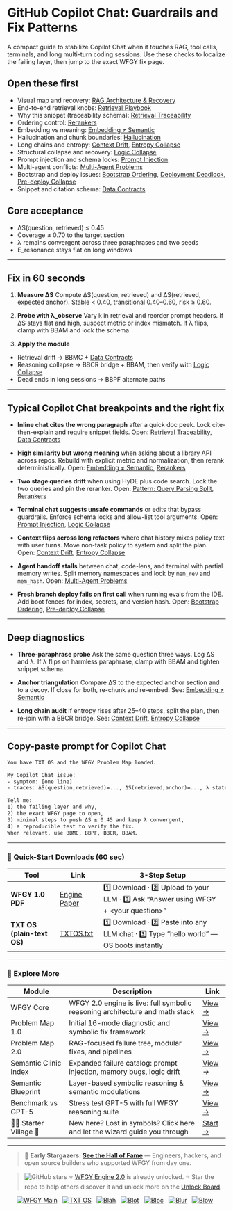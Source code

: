 # GitHub Copilot Chat: Guardrails and Fix Patterns

A compact guide to stabilize Copilot Chat when it touches RAG, tool calls, terminals, and long multi-turn coding sessions. Use these checks to localize the failing layer, then jump to the exact WFGY fix page.

## Open these first

* Visual map and recovery: [RAG Architecture & Recovery](https://github.com/onestardao/WFGY/blob/main/ProblemMap/rag-architecture-and-recovery.md)
* End-to-end retrieval knobs: [Retrieval Playbook](https://github.com/onestardao/WFGY/blob/main/ProblemMap/retrieval-playbook.md)
* Why this snippet (traceability schema): [Retrieval Traceability](https://github.com/onestardao/WFGY/blob/main/ProblemMap/retrieval-traceability.md)
* Ordering control: [Rerankers](https://github.com/onestardao/WFGY/blob/main/ProblemMap/rerankers.md)
* Embedding vs meaning: [Embedding ≠ Semantic](https://github.com/onestardao/WFGY/blob/main/ProblemMap/embedding-vs-semantic.md)
* Hallucination and chunk boundaries: [Hallucination](https://github.com/onestardao/WFGY/blob/main/ProblemMap/hallucination.md)
* Long chains and entropy: [Context Drift](https://github.com/onestardao/WFGY/blob/main/ProblemMap/context-drift.md), [Entropy Collapse](https://github.com/onestardao/WFGY/blob/main/ProblemMap/entropy-collapse.md)
* Structural collapse and recovery: [Logic Collapse](https://github.com/onestardao/WFGY/blob/main/ProblemMap/logic-collapse.md)
* Prompt injection and schema locks: [Prompt Injection](https://github.com/onestardao/WFGY/blob/main/ProblemMap/prompt-injection.md)
* Multi-agent conflicts: [Multi-Agent Problems](https://github.com/onestardao/WFGY/blob/main/ProblemMap/Multi-Agent_Problems.md)
* Bootstrap and deploy issues: [Bootstrap Ordering](https://github.com/onestardao/WFGY/blob/main/ProblemMap/bootstrap-ordering.md), [Deployment Deadlock](https://github.com/onestardao/WFGY/blob/main/ProblemMap/deployment-deadlock.md), [Pre-deploy Collapse](https://github.com/onestardao/WFGY/blob/main/ProblemMap/predeploy-collapse.md)
* Snippet and citation schema: [Data Contracts](https://github.com/onestardao/WFGY/blob/main/ProblemMap/data-contracts.md)

## Core acceptance

* ΔS(question, retrieved) ≤ 0.45
* Coverage ≥ 0.70 to the target section
* λ remains convergent across three paraphrases and two seeds
* E\_resonance stays flat on long windows

---

## Fix in 60 seconds

1. **Measure ΔS**
   Compute ΔS(question, retrieved) and ΔS(retrieved, expected anchor).
   Stable < 0.40, transitional 0.40–0.60, risk ≥ 0.60.

2. **Probe with λ\_observe**
   Vary k in retrieval and reorder prompt headers. If ΔS stays flat and high, suspect metric or index mismatch. If λ flips, clamp with BBAM and lock the schema.

3. **Apply the module**

* Retrieval drift → BBMC + [Data Contracts](https://github.com/onestardao/WFGY/blob/main/ProblemMap/data-contracts.md)
* Reasoning collapse → BBCR bridge + BBAM, then verify with [Logic Collapse](https://github.com/onestardao/WFGY/blob/main/ProblemMap/logic-collapse.md)
* Dead ends in long sessions → BBPF alternate paths

---

## Typical Copilot Chat breakpoints and the right fix

* **Inline chat cites the wrong paragraph** after a quick doc peek. Lock cite-then-explain and require snippet fields.
  Open: [Retrieval Traceability](https://github.com/onestardao/WFGY/blob/main/ProblemMap/retrieval-traceability.md), [Data Contracts](https://github.com/onestardao/WFGY/blob/main/ProblemMap/data-contracts.md)

* **High similarity but wrong meaning** when asking about a library API across repos. Rebuild with explicit metric and normalization, then rerank deterministically.
  Open: [Embedding ≠ Semantic](https://github.com/onestardao/WFGY/blob/main/ProblemMap/embedding-vs-semantic.md), [Rerankers](https://github.com/onestardao/WFGY/blob/main/ProblemMap/rerankers.md)

* **Two stage queries drift** when using HyDE plus code search. Lock the two queries and pin the reranker.
  Open: [Pattern: Query Parsing Split](https://github.com/onestardao/WFGY/blob/main/ProblemMap/patterns/pattern_query_parsing_split.md), [Rerankers](https://github.com/onestardao/WFGY/blob/main/ProblemMap/rerankers.md)

* **Terminal chat suggests unsafe commands** or edits that bypass guardrails. Enforce schema locks and allow-list tool arguments.
  Open: [Prompt Injection](https://github.com/onestardao/WFGY/blob/main/ProblemMap/prompt-injection.md), [Logic Collapse](https://github.com/onestardao/WFGY/blob/main/ProblemMap/logic-collapse.md)

* **Context flips across long refactors** where chat history mixes policy text with user turns. Move non-task policy to system and split the plan.
  Open: [Context Drift](https://github.com/onestardao/WFGY/blob/main/ProblemMap/context-drift.md), [Entropy Collapse](https://github.com/onestardao/WFGY/blob/main/ProblemMap/entropy-collapse.md)

* **Agent handoff stalls** between chat, code-lens, and terminal with partial memory writes. Split memory namespaces and lock by `mem_rev` and `mem_hash`.
  Open: [Multi-Agent Problems](https://github.com/onestardao/WFGY/blob/main/ProblemMap/Multi-Agent_Problems.md)

* **Fresh branch deploy fails on first call** when running evals from the IDE. Add boot fences for index, secrets, and version hash.
  Open: [Bootstrap Ordering](https://github.com/onestardao/WFGY/blob/main/ProblemMap/bootstrap-ordering.md), [Pre-deploy Collapse](https://github.com/onestardao/WFGY/blob/main/ProblemMap/predeploy-collapse.md)

---

## Deep diagnostics

* **Three-paraphrase probe**
  Ask the same question three ways. Log ΔS and λ. If λ flips on harmless paraphrase, clamp with BBAM and tighten snippet schema.

* **Anchor triangulation**
  Compare ΔS to the expected anchor section and to a decoy. If close for both, re-chunk and re-embed.
  See: [Embedding ≠ Semantic](https://github.com/onestardao/WFGY/blob/main/ProblemMap/embedding-vs-semantic.md)

* **Long chain audit**
  If entropy rises after 25–40 steps, split the plan, then re-join with a BBCR bridge.
  See: [Context Drift](https://github.com/onestardao/WFGY/blob/main/ProblemMap/context-drift.md), [Entropy Collapse](https://github.com/onestardao/WFGY/blob/main/ProblemMap/entropy-collapse.md)

---

## Copy-paste prompt for Copilot Chat

```txt
You have TXT OS and the WFGY Problem Map loaded.

My Copilot Chat issue:
- symptom: [one line]
- traces: ΔS(question,retrieved)=..., ΔS(retrieved,anchor)=..., λ states across 3 paraphrases

Tell me:
1) the failing layer and why,
2) the exact WFGY page to open,
3) minimal steps to push ΔS ≤ 0.45 and keep λ convergent,
4) a reproducible test to verify the fix.
When relevant, use BBMC, BBPF, BBCR, BBAM.
```

---

### 🔗 Quick-Start Downloads (60 sec)

| Tool                       | Link                                                                                                                                       | 3-Step Setup                                                                             |
| -------------------------- | ------------------------------------------------------------------------------------------------------------------------------------------ | ---------------------------------------------------------------------------------------- |
| **WFGY 1.0 PDF**           | [Engine Paper](https://github.com/onestardao/WFGY/blob/main/I_am_not_lizardman/WFGY_All_Principles_Return_to_One_v1.0_PSBigBig_Public.pdf) | 1️⃣ Download · 2️⃣ Upload to your LLM · 3️⃣ Ask “Answer using WFGY + \<your question>”   |
| **TXT OS (plain-text OS)** | [TXTOS.txt](https://github.com/onestardao/WFGY/blob/main/OS/TXTOS.txt)                                                                     | 1️⃣ Download · 2️⃣ Paste into any LLM chat · 3️⃣ Type “hello world” — OS boots instantly |

---

### 🧭 Explore More

| Module                   | Description                                                                  | Link                                                                                               |
| ------------------------ | ---------------------------------------------------------------------------- | -------------------------------------------------------------------------------------------------- |
| WFGY Core                | WFGY 2.0 engine is live: full symbolic reasoning architecture and math stack | [View →](https://github.com/onestardao/WFGY/tree/main/core/README.md)                              |
| Problem Map 1.0          | Initial 16-mode diagnostic and symbolic fix framework                        | [View →](https://github.com/onestardao/WFGY/tree/main/ProblemMap/README.md)                        |
| Problem Map 2.0          | RAG-focused failure tree, modular fixes, and pipelines                       | [View →](https://github.com/onestardao/WFGY/blob/main/ProblemMap/rag-architecture-and-recovery.md) |
| Semantic Clinic Index    | Expanded failure catalog: prompt injection, memory bugs, logic drift         | [View →](https://github.com/onestardao/WFGY/blob/main/ProblemMap/SemanticClinicIndex.md)           |
| Semantic Blueprint       | Layer-based symbolic reasoning & semantic modulations                        | [View →](https://github.com/onestardao/WFGY/tree/main/SemanticBlueprint/README.md)                 |
| Benchmark vs GPT-5       | Stress test GPT-5 with full WFGY reasoning suite                             | [View →](https://github.com/onestardao/WFGY/tree/main/benchmarks/benchmark-vs-gpt5/README.md)      |
| 🧙‍♂️ Starter Village 🏡 | New here? Lost in symbols? Click here and let the wizard guide you through   | [Start →](https://github.com/onestardao/WFGY/blob/main/StarterVillage/README.md)                   |

---

> 👑 **Early Stargazers: [See the Hall of Fame](https://github.com/onestardao/WFGY/tree/main/stargazers)** —
> Engineers, hackers, and open source builders who supported WFGY from day one.

> <img src="https://img.shields.io/github/stars/onestardao/WFGY?style=social" alt="GitHub stars"> ⭐ [WFGY Engine 2.0](https://github.com/onestardao/WFGY/blob/main/core/README.md) is already unlocked. ⭐ Star the repo to help others discover it and unlock more on the [Unlock Board](https://github.com/onestardao/WFGY/blob/main/STAR_UNLOCKS.md).

<div align="center">

[![WFGY Main](https://img.shields.io/badge/WFGY-Main-red?style=flat-square)](https://github.com/onestardao/WFGY)
 
[![TXT OS](https://img.shields.io/badge/TXT%20OS-Reasoning%20OS-orange?style=flat-square)](https://github.com/onestardao/WFGY/tree/main/OS)
 
[![Blah](https://img.shields.io/badge/Blah-Semantic%20Embed-yellow?style=flat-square)](https://github.com/onestardao/WFGY/tree/main/OS/BlahBlahBlah)
 
[![Blot](https://img.shields.io/badge/Blot-Persona%20Core-green?style=flat-square)](https://github.com/onestardao/WFGY/tree/main/OS/BlotBlotBlot)
 
[![Bloc](https://img.shields.io/badge/Bloc-Reasoning%20Compiler-blue?style=flat-square)](https://github.com/onestardao/WFGY/tree/main/OS/BlocBlocBloc)
 
[![Blur](https://img.shields.io/badge/Blur-Text2Image%20Engine-navy?style=flat-square)](https://github.com/onestardao/WFGY/tree/main/OS/BlurBlurBlur)
 
[![Blow](https://img.shields.io/badge/Blow-Game%20Logic-purple?style=flat-square)](https://github.com/onestardao/WFGY/tree/main/OS/BlowBlowBlow)
 

</div>
